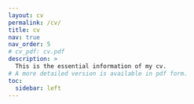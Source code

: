```yaml
---
layout: cv
permalink: /cv/
title: cv
nav: true
nav_order: 5
# cv_pdf: cv.pdf
description: >
  This is the essential information of my cv.
# A more detailed version is available in pdf form.
toc:
  sidebar: left
---
```

